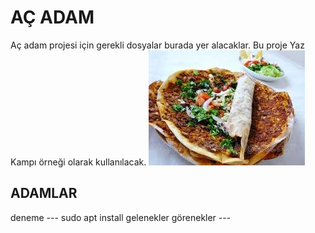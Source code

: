 # AÇ ADAM
Aç adam projesi için gerekli dosyalar burada yer alacaklar.
Bu proje Yaz Kampı örneği olarak  kullanılacak.
![lahmacun](lahmacun.jpeg)
## ADAMLAR
deneme
--- sudo apt install gelenekler görenekler ---
